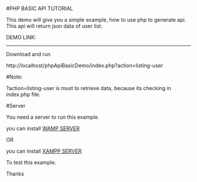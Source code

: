 #PHP BASIC API TUTORIAL 

This demo will give you a simple example, how to use php to generate api.
This api will return json data of user list.

DEMO LINK:

***************************************************


Download and run

http://localhost/phpApiBasicDemo/index.php?action=listing-user

#Note: 

?action=listing-user is must to retrieve data, because its checking in index.php file.

#Server

You need a server to run this example.

you can install <a target="_blank" href="http://www.wampserver.com/en/">WAMP SERVER</a> 

OR

you can install <a target="_blank" href="https://www.apachefriends.org/download.html">XAMPP SERVER</a> 

To test this example.

Thanks